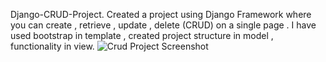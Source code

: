 Django-CRUD-Project.
Created a project using Django Framework where you can create , retrieve , update , delete (CRUD) on a single page .
I have used bootstrap in template , created project structure in model , functionality in view.
![Crud Project Screenshot](https://user-images.githubusercontent.com/60343610/114664704-b452ca80-9d19-11eb-803c-6893142db9ff.png)
